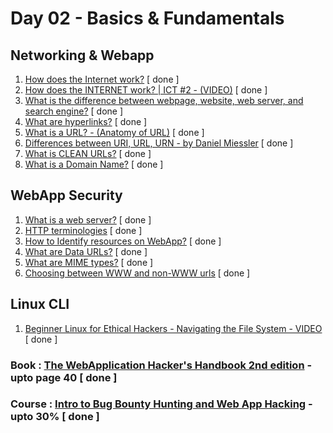 # Day 02 - Basics & Fundamentals

## Networking & Webapp
  1. [How does the Internet work?](https://developer.mozilla.org/en-US/docs/Learn/Common_questions/How_does_the_Internet_work) [ done ]
  2. [How does the INTERNET work? | ICT #2 - (VIDEO)](https://www.youtube.com/watch?v=x3c1ih2NJEg) [ done ]
  3. [What is the difference between webpage, website, web server, and search engine?](https://developer.mozilla.org/en-US/docs/Learn/Common_questions/Pages_sites_servers_and_search_engines) [ done ]
  4. [What are hyperlinks?](https://developer.mozilla.org/en-US/docs/Learn/Common_questions/What_are_hyperlinks) [ done ]
  5. [What is a URL? - (Anatomy of URL)](https://developer.mozilla.org/en-US/docs/Learn/Common_questions/What_is_a_URL) [ done ]
  6. [Differences between URI, URL, URN - by Daniel Miessler](https://danielmiessler.com/study/difference-between-uri-url/) [ done ]
  7. [What is CLEAN URLs?](https://en.wikipedia.org/wiki/Clean_URL) [ done ]
  8. [What is a Domain Name?](https://developer.mozilla.org/en-US/docs/Learn/Common_questions/What_is_a_domain_name) [ done ]

## WebApp Security
  1. [What is a web server?](https://developer.mozilla.org/en-US/docs/Learn/Common_questions/What_is_a_web_server) [ done ]
  2. [HTTP terminologies](https://developer.mozilla.org/en-US/docs/Web/HTTP) [ done ]
  3. [How to Identify resources on WebApp?](https://developer.mozilla.org/en-US/docs/Web/HTTP/Basics_of_HTTP/Identifying_resources_on_the_Web) [ done ]
  4. [What are Data URLs?](https://developer.mozilla.org/en-US/docs/Web/HTTP/Basics_of_HTTP/Data_URLs) [ done ]
  5. [What are MIME types?](https://developer.mozilla.org/en-US/docs/Web/HTTP/Basics_of_HTTP/MIME_typesv) [ done ]
  6. [Choosing between WWW and non-WWW urls](https://developer.mozilla.org/en-US/docs/Web/HTTP/Basics_of_HTTP/Choosing_between_www_and_non-www_URLs) [ done ]

## Linux CLI
  1. [Beginner Linux for Ethical Hackers - Navigating the File System - VIDEO](https://www.youtube.com/watch?v=r8giT8BBdw8&list=PLLKT__MCUeiwfK18Io6kvwrrhqQyQnV5W) [ done ] 

### Book : [The WebApplication Hacker's Handbook 2nd edition](https://edu.anarcho-copy.org/Against%20Security%20-%20Self%20Security/Dafydd%20Stuttard,%20Marcus%20Pinto%20-%20The%20web%20application%20hacker's%20handbook_%20finding%20and%20exploiting%20security%20flaws-Wiley%20(2011).pdf) - upto page 40 [ done ]
### Course : [Intro to Bug Bounty Hunting and Web App Hacking](https://www.udemy.com/course/intro-to-bug-bounty-by-nahamsec/) - upto 30% [ done ]
